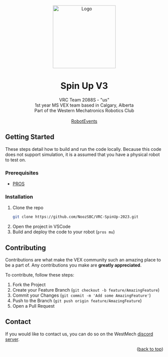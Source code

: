 <a name="readme-top"></a>

<!-- PROJECT LOGO -->
<br />
<div align="center">
  <a href="https://github.com/2088S">
    <img src="https://static.wixstatic.com/media/c5567e_903085760f6440b3958a1139b64c2b04~mv2.png/v1/fit/w_2500,h_1330,al_c/c5567e_903085760f6440b3958a1139b64c2b04~mv2.png" alt="Logo" width="200">
  </a>

<h1 align="center">Spin Up V3</h1>

  <p align="center">
    VRC Team 2088S - "us"
    <br/>
    1st year MS VEX team based in Calgary, Alberta
    <br/>
    Part of the Western Mechatronics Robotics Club
    <br/>
    <br/>
    <a href="https://www.robotevents.com/teams/VRC/2088S">RobotEvents</a>
  </p>
</div>

<!-- ABOUT THE REPOSITORY
## About The Repository
This code was built for VRC Spin Up. Our robot has a single flywheel shooting mechanism, linear puncher expansion and lots of scuffed design choices.-->

<!-- GETTING STARTED -->
## Getting Started
These steps detail how to build and run the code locally. Because this code does not support simulation, it is a assumed that you have a physical robot to test on.

### Prerequisites
* [PROS](https://pros.cs.purdue.edu/)

### Installation
1. Clone the repo
   ```sh
   git clone https://github.com/NoozSBC/VRC-SpinUp-2023.git
   ```
2. Open the project in VSCode
3. Build and deploy the code to your robot (`pros mu`)

<!-- CONTRIBUTING -->
## Contributing
Contributions are what make the VEX community such an amazing place to be a part of. Any contributions you make are **greatly appreciated**.

To contribute, follow these steps:

1. Fork the Project
2. Create your Feature Branch (`git checkout -b feature/AmazingFeature`)
3. Commit your Changes (`git commit -m 'Add some AmazingFeature'`)
4. Push to the Branch (`git push origin feature/AmazingFeature`)
5. Open a Pull Request

<!-- CONTACT -->
## Contact
If you would like to contact us, you can do so on the WestMech [discord server](https://discord.gg/W4mJYp3).

<p align="right">(<a href="#readme-top">back to top</a>)</p>
